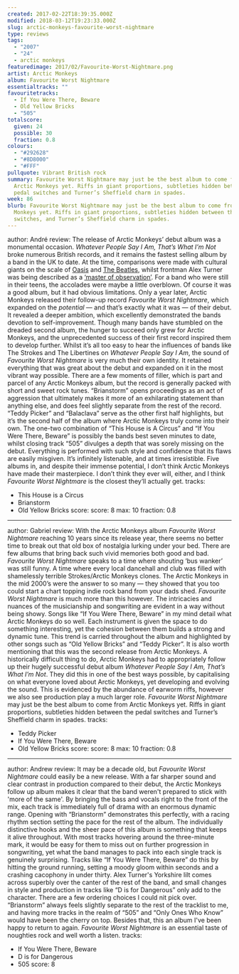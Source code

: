 ```yaml
---
created: 2017-02-22T18:39:35.000Z
modified: 2018-03-12T19:23:33.000Z
slug: arctic-monkeys-favourite-worst-nightmare
type: reviews
tags:
  - "2007"
  - "24"
  - arctic monkeys
featuredimage: 2017/02/Favourite-Worst-Nightmare.png
artist: Arctic Monkeys
album: Favourite Worst Nightmare
essentialtracks: ""
favouritetracks:
  - If You Were There, Beware
  - Old Yellow Bricks
  - "505"
totalscore:
  given: 24
  possible: 30
  fraction: 0.8
colours:
  - "#292628"
  - "#8D8000"
  - "#FFF"
pullquote: Vibrant British rock
summary: Favourite Worst Nightmare may just be the best album to come from
  Arctic Monkeys yet. Riffs in giant proportions, subtleties hidden between the
  pedal switches and Turner’s Sheffield charm in spades.
week: 86
blurb: Favourite Worst Nightmare may just be the best album to come from Arctic
  Monkeys yet. Riffs in giant proportions, subtleties hidden between the pedal
  switches, and Turner’s Sheffield charm in spades.
---
```

author: André
review: The release of Arctic Monkeys’ debut album was a monumental occasion.
  *Whatever People Say I Am, That’s What I’m Not* broke numerous British
  records, and it remains the fastest selling album by a band in the UK to date.
  At the time, comparisons were made with cultural giants on the scale of
  [Oasis](<reviews/oasis-definitely-maybe/>) and [The
  Beatles](<reviews/the-beatles-revolver/>), whilst
  frontman Alex Turner was being described as a [‘master of
  observation’](<http://www.nme.com/reviews/album/reviews-arctic-monkeys-7837>).
  For a band who were still in their teens, the accolades were maybe a little
  overblown. Of course it was a good album, but it had obvious limitations. Only
  a year later, Arctic Monkeys released their follow-up record *Favourite Worst
  Nightmare*, which expanded on the *potential* — and that’s exactly what it was
  — of their debut. It revealed a deeper ambition, which excellently
  demonstrated the bands devotion to self-improvement. Though many bands have
  stumbled on the dreaded second album, the hunger to succeed only grew for
  Arctic Monkeys, and the unprecedented success of their first record inspired
  them to develop further. Whilst it’s all too easy to hear the influences of
  bands like The Strokes and The Libertines on *Whatever People Say I Am*, the
  sound of *Favourite Worst Nightmare* is very much their own identity. It
  retained everything that was great about the debut and expanded on it in the
  most vibrant way possible. There are a few moments of filler, which is part
  and parcel of any Arctic Monkeys album, but the record is generally packed
  with short and sweet rock tunes. “Brianstorm” opens proceedings as an act of
  aggression that ultimately makes it more of an exhilarating statement than
  anything else, and does feel slightly separate from the rest of the record.
  “Teddy Picker” and “Balaclava” serve as the other first half highlights, but
  it’s the second half of the album where Arctic Monkeys truly come into their
  own. The one-two combination of “This House is A Circus” and “If You Were
  There, Beware” is possibly the bands best seven minutes to date, whilst
  closing track “505” divulges a depth that was sorely missing on the debut.
  Everything is performed with such style and confidence that its flaws are
  easily misgiven. It’s infinitely listenable, and at times irresistible. Five
  albums in, and despite their immense potential, I don’t think Arctic Monkeys
  have made their masterpiece. I don’t think they ever will, either, and I think
  *Favourite Worst Nightmare* is the closest they’ll actually get.
tracks:
  - This House is a Circus
  - ­Brianstorm
  - ­Old Yellow Bricks
score:
  score: 8
  max: 10
  fraction: 0.8
---
author: Gabriel
review: With the Arctic Monkeys album *Favourite Worst Nightmare* reaching 10
  years since its release year, there seems no better time to break out that old
  box of nostalgia lurking under your bed. There are few albums that bring back
  such vivid memories both good and bad. *Favourite Worst Nightmare* speaks to a
  time where shouting ‘bus wanker’ was still funny. A time where every local
  dancehall and club was filled with shamelessly terrible Strokes/Arctic Monkeys
  clones. The Arctic Monkeys in the mid 2000’s were the answer to so many — they
  showed that you too could start a chart topping indie rock band from your dads
  shed. *Favourite Worst Nightmare* is much more than this however. The
  intricacies and nuances of the musicianship and songwriting are evident in a
  way without being showy. Songs like “If You Were There, Beware” in my mind
  detail what Arctic Monkeys do so well. Each instrument is given the space to
  do something interesting, yet the cohesion between them builds a strong and
  dynamic tune. This trend is carried throughout the album and highlighted by
  other songs such as “Old Yellow Bricks” and “Teddy Picker”. It is also worth
  mentioning that this was the second release from Arctic Monkeys. A
  historically difficult thing to do, Arctic Monkeys had to appropriately follow
  up their hugely successful debut album *Whatever People Say I Am, That’s What
  I’m Not*. They did this in one of the best ways possible, by capitalising on
  what everyone loved about Arctic Monkeys, yet developing and evolving the
  sound. This is evidenced by the abundance of earworm riffs, however we also
  see production play a much larger role. *Favourite Worst Nightmare* may just
  be the best album to come from Arctic Monkeys yet. Riffs in giant proportions,
  subtleties hidden between the pedal switches and Turner’s Sheffield charm in
  spades.
tracks:
  - Teddy Picker
  - ­If You Were There, Beware
  - ­Old Yellow Bricks
score:
  score: 8
  max: 10
  fraction: 0.8
---
author: Andrew
review: It may be a decade old, but _Favourite Worst Nightmare_ could easily be a new release. With a far sharper sound and clear contrast in production compared to their debut, the Arctic Monkeys follow up album makes it clear that the band weren't prepared to stick with 'more of the same'. By bringing the bass and vocals right to the front of the mix, each track is immediately full of drama with an enormous dynamic range. Opening with “Brianstorm” demonstrates this perfectly, with a racing rhythm section setting the pace for the rest of the album. The individually distinctive hooks and the sheer pace of this album is something that keeps it alive throughout. With most tracks hovering around the three-minute mark, it would be easy for them to miss out on further progression in songwriting, yet what the band manages to pack into each single track is genuinely surprising. Tracks like “If You Were There, Beware” do this by hitting the ground running, setting a moody gloom within seconds and a crashing cacophony in under thirty. Alex Turner's Yorkshire lilt comes across superbly over the canter of the rest of the band, and small changes in style and production in tracks like “D is for Dangerous” only add to the character. There are a few ordering choices I could nit pick over. “Brianstorm” always feels slightly separate to the rest of the tracklist to me, and having more tracks in the realm of “505” and “Only Ones Who Know” would have been the cherry on top. Besides that, this an album I've been happy to return to again. _Favourite Worst Nightmare_ is an essential taste of noughties rock and well worth a listen.
tracks:
  - If You Were There, Beware
  - D is for Dangerous
  - 505
score: 8
